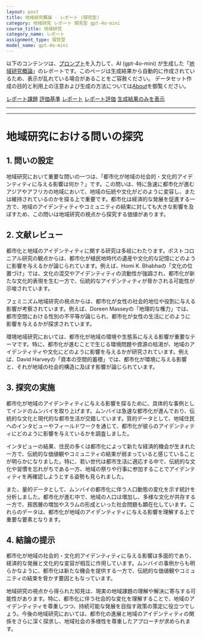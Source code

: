 ```yaml
---
layout: post
title: 地域研究概論 - レポート (探究型)
category: 地域研究 レポート 探究型 gpt-4o-mini
course_title: 地域研究
category_name: レポート
assignment_type: 探究型
model_name: gpt-4o-mini
---
```


以下のコンテンツは、[プロンプト](https://github.com/takedatoshiyuki/synthetic_assignments/tree/main/generated/地域研究/gpt-4o-mini/prompt_レポート-探究型.md)を入力して、AI (gpt-4o-mini) が生成した「[地域研究概論](/contents/地域研究/)」のレポートです。このページは生成結果から自動的に作成されているため、表示が乱れている場合があることをご容赦ください。
データセット作成の目的と利用上の注意および生成の方法については[About](/About)を御覧ください。

[レポート課題](../レポート課題-探究型)
[評価基準](../評価基準-探究型)
[レポート](../レポート-探究型)
[レポート評価](../レポート評価-探究型)
[生成結果のみを表示](https://github.com/takedatoshiyuki/synthetic_assignments/tree/main/generated/地域研究/gpt-4o-mini/レポート-探究型.md)
  

***
***
  
# 地域研究における問いの探究

## 1. 問いの設定

地域研究において重要な問いの一つは、「都市化が地域の社会的・文化的アイデンティティに与える影響は何か？」です。この問いは、特に急速に都市化が進むアジアやアフリカの地域において、地域の伝統や文化がどのように変容し、または維持されているのかを探る上で重要です。都市化は経済的な発展を促進する一方で、地域のアイデンティティやコミュニティの結束に対しても大きな影響を及ぼすため、この問いは地域研究の視点から探究する価値があります。

## 2. 文献レビュー

都市化と地域のアイデンティティに関する研究は多岐にわたります。ポストコロニアル研究の観点からは、都市化が植民地時代の遺産や文化的な記憶にどのように影響を与えるかが論じられています。例えば、Homi K. Bhabhaの「文化の位置づけ」では、文化の混交やアイデンティティの流動性が強調され、都市化が新たな文化的表現を生む一方で、伝統的なアイデンティティが脅かされる可能性が示唆されています。

フェミニズム地域研究の視点からは、都市化が女性の社会的地位や役割に与える影響が考察されています。例えば、Doreen Masseyの「地理的な権力」では、都市空間における性別の不平等が論じられ、都市化が女性の生活にどのように影響を与えるかが探求されています。

環境地域研究においては、都市化が地域の環境や生態系に与える影響が重要なテーマです。特に、都市化が進むことで生じる環境問題や資源の枯渇が、地域のアイデンティティや文化にどのように影響を与えるかが研究されています。例えば、David Harveyの「資本の空間的蓄積」では、都市化が環境に与える影響と、それが地域の社会的構造に及ぼす影響が論じられています。

## 3. 探究の実施

都市化が地域のアイデンティティに与える影響を探るために、具体的な事例としてインドのムンバイを取り上げます。ムンバイは急速な都市化が進んでおり、伝統的な文化と現代的な都市生活が交錯しています。質的データとして、地域住民へのインタビューやフィールドワークを通じて、都市化が彼らのアイデンティティにどのように影響を与えているかを調査しました。

インタビューの結果、住民の多くは都市化によって新たな経済的機会が生まれた一方で、伝統的な価値観やコミュニティの結束が弱まっていると感じていることが明らかになりました。特に、若い世代は都市生活に適応する中で、伝統的な文化や習慣を忘れがちである一方、地域の祭りや行事に参加することでアイデンティティを再確認しようとする姿勢も見られました。

また、量的データとして、ムンバイの都市化に伴う人口動態の変化を示す統計を分析しました。都市化が進む中で、地域の人口は増加し、多様な文化が共存する一方で、貧困層の増加やスラムの形成といった社会問題も顕在化しています。これらのデータは、都市化が地域のアイデンティティに与える影響を理解する上で重要な要素となります。

## 4. 結論の提示

都市化が地域の社会的・文化的アイデンティティに与える影響は多面的であり、経済的な発展と文化的な変容が相互に作用しています。ムンバイの事例からも明らかなように、都市化は新たな機会を提供する一方で、伝統的な価値観やコミュニティの結束を脅かす要因ともなっています。

地域研究の視点から得られた知見は、現実の地域課題の理解や解決に寄与する可能性があります。特に、都市化に伴う社会的な変化を理解することで、地域のアイデンティティを尊重しつつ、持続可能な発展を目指す政策の策定に役立つでしょう。今後の地域研究においては、都市化の進展と地域のアイデンティティの関係をさらに深く探求し、地域社会の多様性を尊重したアプローチが求められます。
